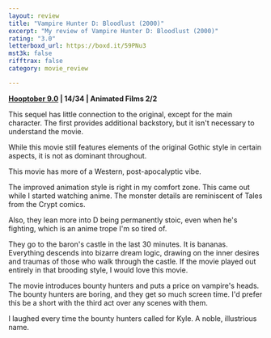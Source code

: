 ```yaml
---
layout: review
title: "Vampire Hunter D: Bloodlust (2000)"
excerpt: "My review of Vampire Hunter D: Bloodlust (2000)"
rating: "3.0"
letterboxd_url: https://boxd.it/59PNu3
mst3k: false
rifftrax: false
category: movie_review

---
```


<b><a href="https://boxd.it/pOmcY/detail">Hooptober 9.0</a> | 14/34 | Animated Films 2/2</b>

This sequel has little connection to the original, except for the main character. The first provides additional backstory, but it isn't necessary to understand the movie.

While this movie still features elements of the original Gothic style in certain aspects, it is not as dominant throughout. 

This movie has more of a Western, post-apocalyptic vibe.

The improved animation style is right in my comfort zone. This came out while I started watching anime. The monster details are reminiscent of Tales from the Crypt comics.

Also, they lean more into D being permanently stoic, even when he's fighting, which is an anime trope I'm so tired of.

They go to the baron's castle in the last 30 minutes. It is bananas. Everything descends into bizarre dream logic, drawing on the inner desires and traumas of those who walk through the castle. If the movie played out entirely in that brooding style, I would love this movie.

The movie introduces bounty hunters and puts a price on vampire's heads. The bounty hunters are boring, and they get so much screen time. I'd prefer this be a short with the third act over any scenes with them.

I laughed every time the bounty hunters called for Kyle. A noble, illustrious name.